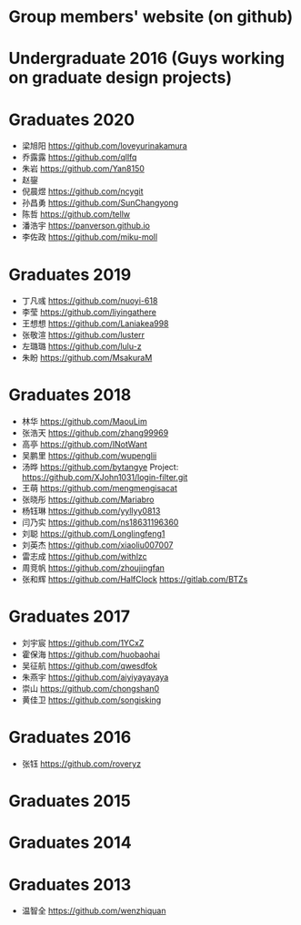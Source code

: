 # Group members' website (on github)

# Undergraduate 2016 (Guys working on graduate design projects)



# Graduates 2020
 + 梁旭阳 https://github.com/loveyurinakamura
 + 乔露露 https://github.com/qllfq
 + 朱岩 https://github.com/Yan8150
 + 赵鋆
 + 倪晨煜 https://github.com/ncygit
 + 孙昌勇 https://github.com/SunChangyong
 + 陈哲 https://github.com/tellw
 + 潘浩宇 https://panverson.github.io
 + 李佐政 https://github.com/miku-moll

# Graduates 2019
 + 丁凡彧 https://github.com/nuoyi-618
 + 李莹   https://github.com/liyingathere
 + 王想想 https://github.com/Laniakea998
 + 张敬渲 https://github.com/lusterr
 + 左璐璐 https://github.com/lulu-z
 + 朱盼   https://github.com/MsakuraM 
 
# Graduates 2018
 + 林华   https://github.com/MaouLim
 + 张浩天 https://github.com/zhang99969
 + 高亭   https://github.com/INotWant
 + 吴鹏里 https://github.com/wupenglii
 + 汤晔   https://github.com/bytangye   Project: https://github.com/XJohn1031/login-filter.git
 + 王萌   https://github.com/mengmengisacat
 + 张晓彤 https://github.com/Mariabro
 + 杨钰琳 https://github.com/yyllyy0813
 + 闫乃实 https://github.com/ns18631196360
 + 刘聪   https://github.com/Longlingfeng1 
 + 刘英杰 https://github.com/xiaoliu007007
 + 雷志成 https://github.com/withlzc
 + 周竞帆 https://github.com/zhoujingfan
 + 张和辉 https://github.com/HalfClock  https://gitlab.com/BTZs
 
# Graduates 2017
 + 刘宇宸 https://github.com/1YCxZ
 + 霍保海 https://github.com/huobaohai
 + 吴征航 https://github.com/qwesdfok
 + 朱燕宇 https://github.com/aiyiyayayaya
 + 崇山   https://github.com/chongshan0
 + 黄佳卫 https://github.com/songisking

# Graduates 2016
 + 张钰   https://github.com/roveryz
# Graduates 2015
# Graduates 2014
# Graduates 2013
 + 温智全 https://github.com/wenzhiquan
